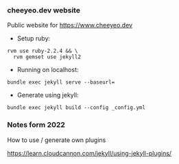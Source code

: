 ### cheeyeo.dev website

Public website for https://www.cheeyeo.dev

* Setup ruby:
```
rvm use ruby-2.2.4 && \
  rvm gemset use jekyll2
```


* Running on localhost:
```
bundle exec jekyll serve --baseurl=
```

* Generate using jekyll:
```
bundle exec jekyll build --config _config.yml
```

### Notes form 2022

How to use / generate own plugins

https://learn.cloudcannon.com/jekyll/using-jekyll-plugins/